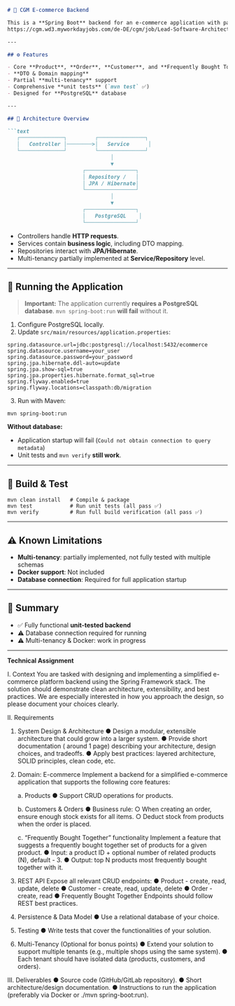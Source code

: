 
````markdown
# 🛒 CGM E-commerce Backend

This is a **Spring Boot** backend for an e-commerce application with partial multi-tenancy support, implemented as part of a technical assignment for **Lead Software Architect (SAP Commerce Cloud)** interview at CGM.
https://cgm.wd3.myworkdayjobs.com/de-DE/cgm/job/Lead-Software-Architect--m-f-d-_JR107374

---

## ⚙️ Features

- Core **Product**, **Order**, **Customer**, and **Frequently Bought Together** services
- **DTO & Domain mapping**
- Partial **multi-tenancy** support
- Comprehensive **unit tests** (`mvn test` ✅)
- Designed for **PostgreSQL** database

---

## 📐 Architecture Overview

```text
   ┌──────────────┐         ┌───────────────┐
   │   Controller │────────>│   Service      │
   └──────────────┘         └───────────────┘
                                 │
                                 ▼
                        ┌────────────────┐
                        │ Repository /   │
                        │ JPA / Hibernate│
                        └────────────────┘
                                 │
                                 ▼
                        ┌────────────────┐
                        │   PostgreSQL    │
                        └────────────────┘
````

* Controllers handle **HTTP requests**.
* Services contain **business logic**, including DTO mapping.
* Repositories interact with **JPA/Hibernate**.
* Multi-tenancy partially implemented at **Service/Repository** level.

---

## 🏃 Running the Application

> **Important:** The application currently **requires a PostgreSQL database**. `mvn spring-boot:run` **will fail** without it.

1. Configure PostgreSQL locally.
2. Update `src/main/resources/application.properties`:

```properties
spring.datasource.url=jdbc:postgresql://localhost:5432/ecommerce
spring.datasource.username=your_user
spring.datasource.password=your_password
spring.jpa.hibernate.ddl-auto=update
spring.jpa.show-sql=true
spring.jpa.properties.hibernate.format_sql=true
spring.flyway.enabled=true
spring.flyway.locations=classpath:db/migration
```

3. Run with Maven:

```
mvn spring-boot:run
```

**Without database:**

* Application startup will fail (`Could not obtain connection to query metadata`)
* Unit tests and `mvn verify` **still work**.

---

## 🧪 Build & Test

```
mvn clean install   # Compile & package
mvn test            # Run unit tests (all pass ✅)
mvn verify          # Run full build verification (all pass ✅)
```

---

## ⚠️ Known Limitations

* **Multi-tenancy**: partially implemented, not fully tested with multiple schemas
* **Docker support**: Not included
* **Database connection**: Required for full application startup

---

## 🎯 Summary

* ✅ Fully functional **unit-tested backend**
* ⚠️ Database connection required for running
* ⚠️ Multi-tenancy & Docker: work in progress

---





**Technical Assignment**

I. Context
   You are tasked with designing and implementing a simplified e-commerce platform backend using the Spring Framework stack. The solution should demonstrate clean
   architecture, extensibility, and best practices.
   We are especially interested in how you approach the design, so please document your choices clearly.

II. Requirements
   1. System Design & Architecture
      ● Design a modular, extensible architecture that could grow into a larger system.
      ● Provide short documentation ( around 1 page) describing your architecture, design choices, and tradeoffs.
      ● Apply best practices: layered architecture, SOLID principles, clean code, etc.
   
   2. Domain: E-commerce
      Implement a backend for a simplified e-commerce application that supports the
      following core features:
      
      a. Products
         ● Support CRUD operations for products.
      
      b. Customers & Orders
         ● Business rule:
            ○ When creating an order, ensure enough stock exists for all items.
            ○ Deduct stock from products when the order is placed.
      
      c. “Frequently Bought Together” functionality
         Implement a feature that suggests a frequently bought together set of products for a given product.
         ● Input: a product ID + optional number of related products (N), default - 3.
         ● Output: top N products most frequently bought together with it.
   
   3. REST API
      Expose all relevant CRUD endpoints:
      ● Product - create, read, update, delete
      ● Customer - create, read, update, delete
      ● Order - create, read
      ● Frequently Bought Together
      Endpoints should follow REST best practices.
   
   4. Persistence & Data Model
      ● Use a relational database of your choice.
   
   5. Testing
      ● Write tests that cover the functionalities of your solution.
   
   6. Multi-Tenancy (Optional for bonus points)
      ● Extend your solution to support multiple tenants (e.g., multiple shops using the same system).
      ● Each tenant should have isolated data (products, customers, and orders).

III. Deliverables
   ● Source code (GitHub/GitLab repository).
   ● Short architecture/design documentation.
   ● Instructions to run the application (preferably via Docker or ./mvn spring-boot:run).

